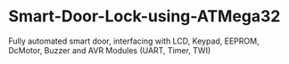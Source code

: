 # Smart-Door-Lock-using-ATMega32
Fully automated smart door,  interfacing with LCD, Keypad, EEPROM, DcMotor, Buzzer and AVR Modules (UART, Timer, TWI)
